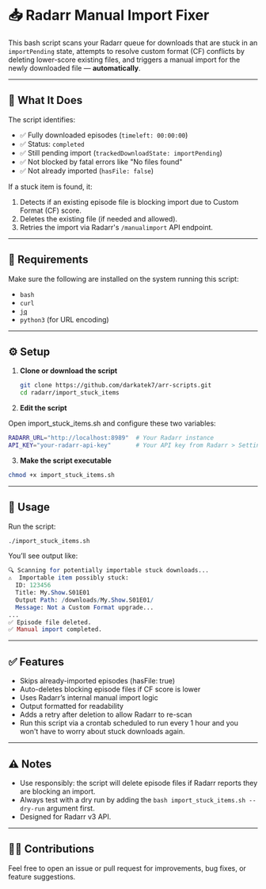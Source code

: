 # 📥 Radarr Manual Import Fixer

This bash script scans your Radarr queue for downloads that are stuck in an `importPending` state, attempts to resolve custom format (CF) conflicts by deleting lower-score existing files, and triggers a manual import for the newly downloaded file — **automatically**.

---

## 🔧 What It Does

The script identifies:

- ✅ Fully downloaded episodes (`timeleft: 00:00:00`)
- ✅ Status: `completed`
- ✅ Still pending import (`trackedDownloadState: importPending`)
- ✅ Not blocked by fatal errors like "No files found"
- ✅ Not already imported (`hasFile: false`)

If a stuck item is found, it:

1. Detects if an existing episode file is blocking import due to Custom Format (CF) score.
2. Deletes the existing file (if needed and allowed).
3. Retries the import via Radarr's `/manualimport` API endpoint.

---

## 🧰 Requirements

Make sure the following are installed on the system running this script:

- `bash`
- `curl`
- [`jq`](https://stedolan.github.io/jq/)
- `python3` (for URL encoding)

---

## ⚙️ Setup

1. **Clone or download the script**

   ```bash
   git clone https://github.com/darkatek7/arr-scripts.git
   cd radarr/import_stuck_items

2. **Edit the script**

Open import_stuck_items.sh and configure these two variables:

```bash
RADARR_URL="http://localhost:8989"  # Your Radarr instance
API_KEY="your-radarr-api-key"       # Your API key from Radarr > Settings > General
```

3. **Make the script executable**

```bash
chmod +x import_stuck_items.sh
```

---

## 🚀 Usage
Run the script:

```bash
./import_stuck_items.sh
```

You’ll see output like:

```mathematica
🔍 Scanning for potentially importable stuck downloads...
⚠️  Importable item possibly stuck:
  ID: 123456
  Title: My.Show.S01E01
  Output Path: /downloads/My.Show.S01E01/
  Message: Not a Custom Format upgrade...
...
✅ Episode file deleted.
✅ Manual import completed.
```

---

## ✅ Features
* Skips already-imported episodes (hasFile: true)
* Auto-deletes blocking episode files if CF score is lower
* Uses Radarr’s internal manual import logic
* Output formatted for readability
* Adds a retry after deletion to allow Radarr to re-scan
* Run this script via a crontab scheduled to run every 1 hour and you won't have to worry about stuck downloads again.

---

## ⚠️ Notes
* Use responsibly: the script will delete episode files if Radarr reports they are blocking an import.
* Always test with a dry run by adding the ```bash import_stuck_items.sh --dry-run``` argument first.
* Designed for Radarr v3 API.

---

## 🧑‍💻 Contributions
Feel free to open an issue or pull request for improvements, bug fixes, or feature suggestions.

